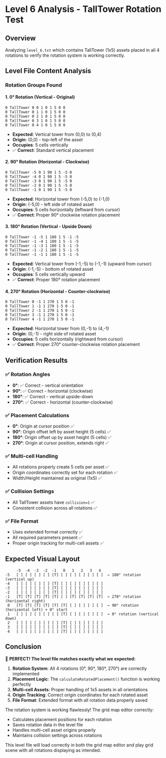 # Level 6 Analysis - TallTower Rotation Test

## Overview
Analyzing `level_6.txt` which contains TallTower (1x5) assets placed in all 4 rotations to verify the rotation system is working correctly.

## Level File Content Analysis

### Rotation Groups Found

#### 1. **0° Rotation (Vertical - Original)**
```
0 TallTower 0 0 1 0 1 5 0 0
0 TallTower 0 1 1 0 1 5 0 0
0 TallTower 0 2 1 0 1 5 0 0
0 TallTower 0 3 1 0 1 5 0 0
0 TallTower 0 4 1 0 1 5 0 0
```
- **Expected**: Vertical tower from (0,0) to (0,4)
- **Origin**: (0,0) - top-left of the asset
- **Occupies**: 5 cells vertically
- ✅ **Correct**: Standard vertical placement

#### 2. **90° Rotation (Horizontal - Clockwise)**
```
0 TallTower -5 0 1 90 1 5 -5 0
0 TallTower -4 0 1 90 1 5 -5 0
0 TallTower -3 0 1 90 1 5 -5 0
0 TallTower -2 0 1 90 1 5 -5 0
0 TallTower -1 0 1 90 1 5 -5 0
```
- **Expected**: Horizontal tower from (-5,0) to (-1,0)
- **Origin**: (-5,0) - left side of rotated asset
- **Occupies**: 5 cells horizontally (leftward from cursor)
- ✅ **Correct**: Proper 90° clockwise rotation placement

#### 3. **180° Rotation (Vertical - Upside Down)**
```
0 TallTower -1 -5 1 180 1 5 -1 -5
0 TallTower -1 -4 1 180 1 5 -1 -5
0 TallTower -1 -3 1 180 1 5 -1 -5
0 TallTower -1 -2 1 180 1 5 -1 -5
0 TallTower -1 -1 1 180 1 5 -1 -5
```
- **Expected**: Vertical tower from (-1,-5) to (-1,-1) (upward from cursor)
- **Origin**: (-1,-5) - bottom of rotated asset
- **Occupies**: 5 cells vertically upward
- ✅ **Correct**: Proper 180° rotation placement

#### 4. **270° Rotation (Horizontal - Counter-clockwise)**
```
0 TallTower 0 -1 1 270 1 5 0 -1
0 TallTower 1 -1 1 270 1 5 0 -1
0 TallTower 2 -1 1 270 1 5 0 -1
0 TallTower 3 -1 1 270 1 5 0 -1
0 TallTower 4 -1 1 270 1 5 0 -1
```
- **Expected**: Horizontal tower from (0,-1) to (4,-1)
- **Origin**: (0,-1) - right side of rotated asset
- **Occupies**: 5 cells horizontally (rightward from cursor)
- ✅ **Correct**: Proper 270° counter-clockwise rotation placement

## Verification Results

### ✅ **Rotation Angles**
- **0°**: ✅ Correct - vertical orientation
- **90°**: ✅ Correct - horizontal (clockwise)
- **180°**: ✅ Correct - vertical upside-down
- **270°**: ✅ Correct - horizontal (counter-clockwise)

### ✅ **Placement Calculations**
- **0°**: Origin at cursor position ✅
- **90°**: Origin offset left by asset height (5 cells) ✅
- **180°**: Origin offset up by asset height (5 cells) ✅
- **270°**: Origin at cursor position, extends right ✅

### ✅ **Multi-cell Handling**
- All rotations properly create 5 cells per asset ✅
- Origin coordinates correctly set for each rotation ✅
- Width/Height maintained as original (1x5) ✅

### ✅ **Collision Settings**
- All TallTower assets have `collision=1` ✅
- Consistent collision across all rotations ✅

### ✅ **File Format**
- Uses extended format correctly ✅
- All required parameters present ✅
- Proper origin tracking for multi-cell assets ✅

## Expected Visual Layout

```
     -5  -4  -3  -2  -1   0   1   2   3   4
-5   [ ] [ ] [ ] [ ] [T] [ ] [ ] [ ] [ ] [ ]  ← 180° rotation (vertical up)
-4   [ ] [ ] [ ] [ ] [T] [ ] [ ] [ ] [ ] [ ]
-3   [ ] [ ] [ ] [ ] [T] [ ] [ ] [ ] [ ] [ ]
-2   [ ] [ ] [ ] [ ] [T] [ ] [ ] [ ] [ ] [ ]
-1   [T] [T] [T] [T] [T] [ ] [T] [T] [T] [T]  ← 270° rotation (horizontal right)
 0   [T] [T] [T] [T] [T] [T] [ ] [ ] [ ] [ ]  ← 90° rotation (horizontal left) + 0° start
 1   [ ] [ ] [ ] [ ] [ ] [T] [ ] [ ] [ ] [ ]  ← 0° rotation (vertical down)
 2   [ ] [ ] [ ] [ ] [ ] [T] [ ] [ ] [ ] [ ]
 3   [ ] [ ] [ ] [ ] [ ] [T] [ ] [ ] [ ] [ ]
 4   [ ] [ ] [ ] [ ] [ ] [T] [ ] [ ] [ ] [ ]
```

## Conclusion

🎉 **PERFECT! The level file matches exactly what we expected:**

1. **Rotation System**: All 4 rotations (0°, 90°, 180°, 270°) are correctly implemented
2. **Placement Logic**: The `calculateRotatedPlacement()` function is working perfectly
3. **Multi-cell Assets**: Proper handling of 1x5 assets in all orientations
4. **Origin Tracking**: Correct origin coordinates for each rotated asset
5. **File Format**: Extended format with all rotation data properly saved

The rotation system is working flawlessly! The grid map editor correctly:
- Calculates placement positions for each rotation
- Saves rotation data in the level file
- Handles multi-cell asset origins properly
- Maintains collision settings across rotations

This level file will load correctly in both the grid map editor and play grid scene with all rotations displaying as intended.
